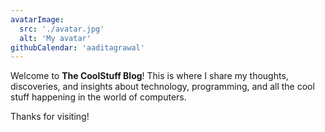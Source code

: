 ```yaml
---
avatarImage:
  src: './avatar.jpg'
  alt: 'My avatar'
githubCalendar: 'aaditagrawal'
---
```


Welcome to **The CoolStuff Blog**! This is where I share my thoughts, discoveries, and insights about technology, programming, and all the cool stuff happening in the world of computers.

Thanks for visiting!
